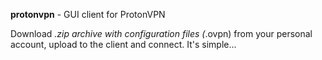 **protonvpn** - GUI client for ProtonVPN

Download *.zip archive with configuration files (*.ovpn) from your personal account, upload to the client and connect. It's simple...
